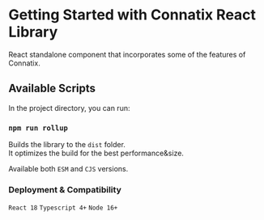 # Getting Started with Connatix React Library

React standalone component that incorporates some of the features of Connatix.

## Available Scripts

In the project directory, you can run:

### `npm run rollup`

Builds the library to the `dist` folder.\
It optimizes the build for the best performance&size.

Available both `ESM` and `CJS` versions.

### Deployment & Compatibility

`React 18`
`Typescript 4+`
`Node 16+`
